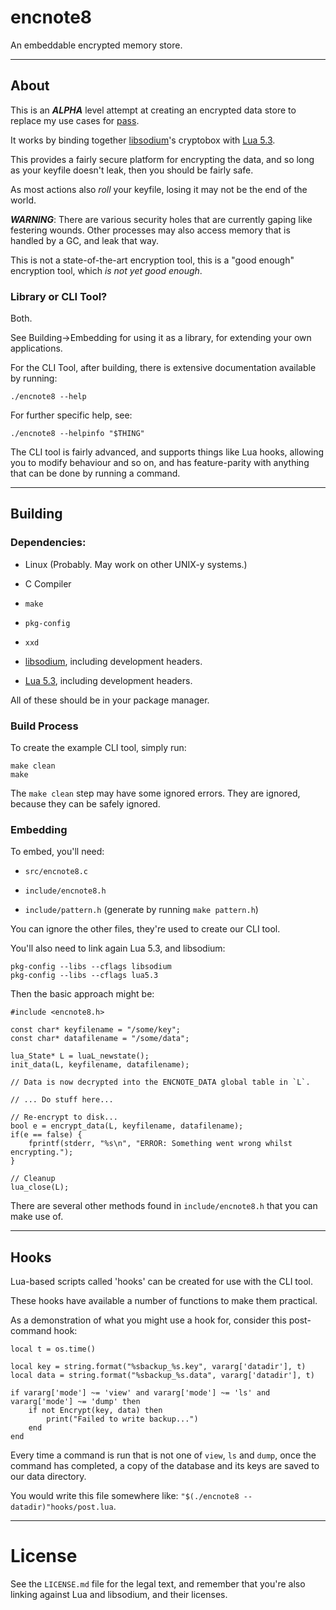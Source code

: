 # encnote8

An embeddable encrypted memory store.

---

## About

This is an ***ALPHA*** level attempt at creating an encrypted data store to replace my use cases for [pass](https://www.passwordstore.org/).

It works by binding together [libsodium](http://libsodium.org/)'s cryptobox with [Lua 5.3](lua.org/).

This provides a fairly secure platform for encrypting the data, and so long as your keyfile doesn't leak, then you should be fairly safe.

As most actions also _roll_ your keyfile, losing it may not be the end of the world.

***WARNING***: There are various security holes that are currently gaping like festering wounds. Other processes may also access memory that is handled by a GC, and leak that way.

This is not a state-of-the-art encryption tool, this is a "good enough" encryption tool, which _is not yet good enough_.

### Library or CLI Tool?

Both.

See Building->Embedding for using it as a library, for extending your own applications.

For the CLI Tool, after building, there is extensive documentation available by running:

	./encnote8 --help

For further specific help, see:

	./encnote8 --helpinfo "$THING"

The CLI tool is fairly advanced, and supports things like Lua hooks, allowing you to modify behaviour and so on, and has feature-parity with anything that can be done by running a command.

---

## Building

### Dependencies:

+ Linux (Probably. May work on other UNIX-y systems.)

+ C Compiler

+ `make`

+ `pkg-config`

+ `xxd`

+ [libsodium](http://libsodium.org/), including development headers.

+ [Lua 5.3](lua.org/), including development headers.

All of these should be in your package manager.

### Build Process

To create the example CLI tool, simply run:

	make clean
	make

The `make clean` step may have some ignored errors. They are ignored, because they can be safely ignored.

### Embedding

To embed, you'll need:

* `src/encnote8.c`

* `include/encnote8.h`

* `include/pattern.h` (generate by running `make pattern.h`)


You can ignore the other files, they're used to create our CLI tool.

You'll also need to link again Lua 5.3, and libsodium:

	pkg-config --libs --cflags libsodium
	pkg-config --libs --cflags lua5.3

Then the basic approach might be:

	#include <encnote8.h>

	const char* keyfilename = "/some/key";
	const char* datafilename = "/some/data";

	lua_State* L = luaL_newstate();
	init_data(L, keyfilename, datafilename);

	// Data is now decrypted into the ENCNOTE_DATA global table in `L`.

	// ... Do stuff here...

	// Re-encrypt to disk...
	bool e = encrypt_data(L, keyfilename, datafilename);
	if(e == false) {
		fprintf(stderr, "%s\n", "ERROR: Something went wrong whilst encrypting.");
	}

	// Cleanup
	lua_close(L);

There are several other methods found in `include/encnote8.h` that you can make use of.

---

## Hooks

Lua-based scripts called 'hooks' can be created for use with the CLI tool.

These hooks have available a number of functions to make them practical.

As a demonstration of what you might use a hook for, consider this post-command hook:

	local t = os.time()

	local key = string.format("%sbackup_%s.key", vararg['datadir'], t)
	local data = string.format("%sbackup_%s.data", vararg['datadir'], t)

	if vararg['mode'] ~= 'view' and vararg['mode'] ~= 'ls' and vararg['mode'] ~= 'dump' then
		if not Encrypt(key, data) then
			print("Failed to write backup...")
		end
	end

Every time a command is run that is not one of `view`, `ls` and `dump`, once the command has completed, a copy of the database and its keys are saved to our data directory.

You would write this file somewhere like: `"$(./encnote8 --datadir)"hooks/post.lua`.

---

# License

See the `LICENSE.md` file for the legal text, and remember that you're also linking against Lua and libsodium, and their licenses.
